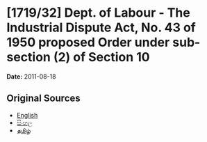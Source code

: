# [1719/32] Dept. of Labour  - The Industrial Dispute Act, No. 43 of 1950 proposed Order under sub-section (2) of Section 10

**Date:** 2011-08-18

## Original Sources

- [English](https://documents.gov.lk/view/extra-gazettes/2011/8/1719-32_E.pdf)
- [සිංහල](https://documents.gov.lk/view/extra-gazettes/2011/8/1719-32_S.pdf)
- [தமிழ்](https://documents.gov.lk/view/extra-gazettes/2011/8/1719-32_T.pdf)
